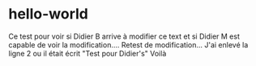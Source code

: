 # hello-world

Ce test pour voir si Didier B arrive à modifier ce text et si Didier M est capable de voir la modification....
Retest de modification...
J'ai enlevé la ligne 2 ou il était écrit "Test pour Didier's"
Voilà


